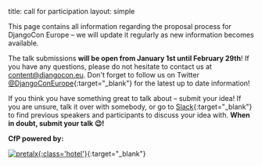 title: call for participation
layout: simple

This page contains all information regarding the proposal process for DjangoCon Europe – we will update it regularly as new information becomes available.

The talk submissions **will be open from January 1st until February 29th**! If you have any questions, please do not hesitate to contact us at [content@djangocon.eu](mailto:content@djangocon.eu). Don't forget to follow us on Twitter [@DjangoConEurope](https://twitter.com/djangoconeurope){:target="_blank"} for the latest up to date information!


If you think you have something great to talk about – submit your idea! If you are unsure, talk it over with somebody, or go to [Slack](https://join.slack.com/t/djangoconeurope/shared_invite/zt-1gjg5lqkz-qVQkNnhjztXVme7TQ7ziQA){:target="_blank"} to find previous speakers and participants to discuss your idea with. **When in doubt, submit your talk 😉!**

**CfP powered by:**

[![pretalx](/static/images/other/pretalx.svg){:class='hotel'}](https://pretalx.com/p/about/){:target="_blank"}
